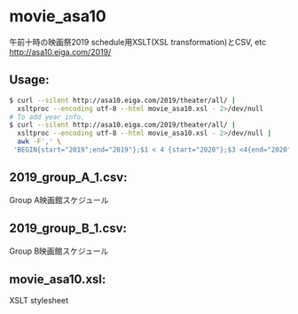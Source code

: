 # movie_asa10

午前十時の映画祭2019 schedule用XSLT(XSL transformation)とCSV, etc
http://asa10.eiga.com/2019/

## Usage:

```bash
$ curl --silent http://asa10.eiga.com/2019/theater/all/ |
  xsltproc --encoding utf-8 --html movie_asa10.xsl - 2>/dev/null
# To add year info.
$ curl --silent http://asa10.eiga.com/2019/theater/all/ |
  xsltproc --encoding utf-8 --html movie_asa10.xsl - 2>/dev/null |
  awk -F',' \
 'BEGIN{start="2019";end="2019"};$1 < 4 {start="2020"};$3 <4{end="2020"};{printf("%s,%s,%s,%s,%s,%s,%s\n",start,$1,$2,end,$3,$4,$5)}'
```

## 2019_group_A_1.csv:

Group A映画館スケジュール

## 2019_group_B_1.csv:

Group B映画館スケジュール

## movie_asa10.xsl:

XSLT stylesheet
